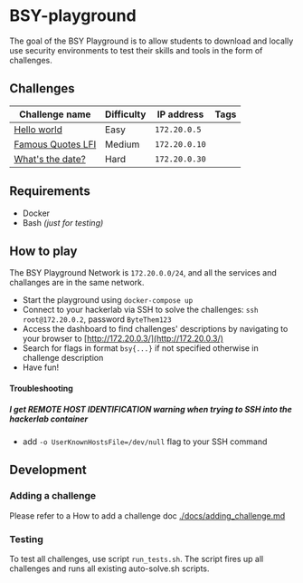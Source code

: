# BSY-playground

The goal of the BSY Playground is to allow students to download and locally use security environments to test their skills and tools in the form of challenges.

## Challenges


| Challenge name                                       | Difficulty | IP address    | Tags  |
|------------------------------------------------------|------------|---------------|-------|
| [Hello world](./challenges/hello-world/)             | Easy       | `172.20.0.5`  |       |
| [Famous Quotes LFI](./challenges/famous-quotes-lfi/) | Medium     | `172.20.0.10` |       |
| [What's the date?](./challenges/what-is-the-date/)   | Hard       | `172.20.0.30` |       |


## Requirements

* Docker
* Bash _(just for testing)_

## How to play


The BSY Playground Network is `172.20.0.0/24`, and all the services and challanges are in the same network.

* Start the playground using `docker-compose up` 
* Connect to your hackerlab via SSH to solve the challenges: `ssh root@172.20.0.2`, password `ByteThem123`
* Access the dashboard to find challenges' descriptions by navigating to your browser to [http://172.20.0.3/](http://172.20.0.3/)
* Search for flags in format `bsy{...}` if not specified otherwise in challenge description
* Have fun!

#### Troubleshooting

##### I get _REMOTE HOST IDENTIFICATION_ warning when trying to SSH into the hackerlab container
* add `-o UserKnownHostsFile=/dev/null` flag to your SSH command

## Development

### Adding a challenge

Please refer to a How to add a challenge doc [./docs/adding_challenge.md](./docs/adding_challenge.md)

### Testing

To test all challenges, use script `run_tests.sh`. The script fires up all challenges and runs all existing auto-solve.sh scripts.
